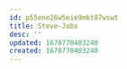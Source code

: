 ```yaml
---
id: p55ene26w5eie9mkt87wswt
title: Steve-Jobs
desc: ''
updated: 1670770403240
created: 1670770403240
---
```

